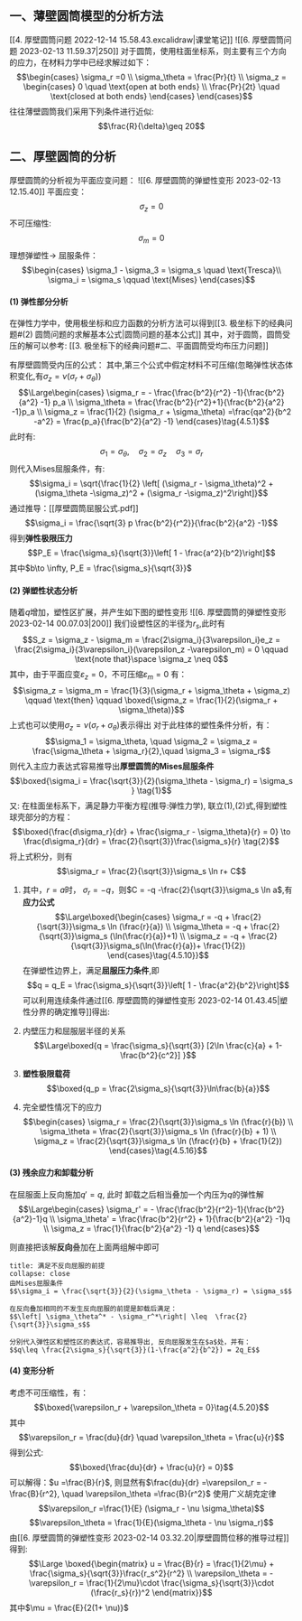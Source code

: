 ## 一、薄壁圆筒模型的分析方法
[[4. 厚壁圆筒问题 2022-12-14 15.58.43.excalidraw|课堂笔记]]
![[6. 厚壁圆筒问题 2023-02-13 11.59.37|250]]
对于圆筒，使用柱面坐标系，则主要有三个方向的应力，在材料力学中已经求解过如下：
$$\begin{cases}
\sigma_r =0 \\
\sigma_\theta = \frac{Pr}{t} \\
\sigma_z = \begin{cases}
0 \quad \text{open at both ends} \\
\frac{Pr}{2t} \quad \text{closed at both ends} 
\end{cases}
\end{cases}$$
往往薄壁圆筒我们采用下列条件进行近似: 
$$\frac{R}{\delta}\geq  20$$
## 二、厚壁圆筒的分析
厚壁圆筒的分析视为平面应变问题：
![[6. 厚壁圆筒的弹塑性变形 2023-02-13 12.15.40]]
平面应变：
$$\sigma_z = 0$$
不可压缩性: 
$$\sigma_m =0$$
理想弹塑性-> 屈服条件：
$$\begin{cases}
\sigma_1 - \sigma_3 = \sigma_s \quad  \text{Tresca}\\
\sigma_i = \sigma_s \qquad \text{Mises}
\end{cases}$$
#### (1) 弹性部分分析
在弹性力学中，使用极坐标和应力函数的分析方法可以得到[[3. 极坐标下的经典问题#(2) 圆筒问题的求解基本公式|圆筒问题的基本公式]]
其中，对于圆筒，圆筒受压的解可以参考: 
[[3. 极坐标下的经典问题#二、平面圆筒受均布压力问题]]

有厚壁圆筒受内压的公式：
其中,第三个公式中假定材料不可压缩(忽略弹性状态体积变化,有$\sigma_z =\nu(\sigma_r + \sigma_\theta)$)
$$\Large\begin{cases}
\sigma_r = - \frac{\frac{b^2}{r^2} -1}{\frac{b^2}{a^2} -1} p_a \\
\sigma_\theta = \frac{\frac{b^2}{r^2}+1}{\frac{b^2}{a^2} -1}p_a \\
\sigma_z = \frac{1}{2} (\sigma_r + \sigma_\theta) =\frac{qa^2}{b^2 -a^2} = \frac{p_a}{\frac{b^2}{a^2} -1} 
\end{cases}\tag{4.5.1}$$
此时有:
$$\sigma_1 = \sigma_\theta, \quad  \sigma_2 = \sigma_z \quad \sigma_3 = \sigma_r$$
则代入Mises屈服条件，有: 
$$\sigma_i = \sqrt{\frac{1}{2} \left[ (\sigma_r - \sigma_\theta)^2 + (\sigma_\theta -\sigma_z)^2 + (\sigma_r -\sigma_z)^2\right]}$$
通过推导：[[厚壁圆筒屈服公式.pdf]]
$$\sigma_i = \frac{\sqrt{3} p \frac{b^2}{r^2}}{\frac{b^2}{a^2} -1}$$
得到**弹性极限压力**
$$P_E = \frac{\sigma_s}{\sqrt{3}}\left[ 1 - \frac{a^2}{b^2}\right]$$
其中$b\to \infty, P_E = \frac{\sigma_s}{\sqrt{3}}$

#### (2) 弹塑性状态分析
随着$q$增加，塑性区扩展，并产生如下图的塑性变形
![[6. 厚壁圆筒的弹塑性变形 2023-02-14 00.07.03|200]]
我们设塑性区的半径为$r_s,$此时有
$$S_z = \sigma_z - \sigma_m  = \frac{2\sigma_i}{3\varepsilon_i}e_z = \frac{2\sigma_i}{3\varepsilon_i}(\varepsilon_z -\varepsilon_m) = 0 \qquad \text{note that}\space \sigma_z \neq 0$$
其中，由于平面应变$\varepsilon_z = 0$，不可压缩$\varepsilon_m =  0$
有：
$$\sigma_z = \sigma_m = \frac{1}{3}(\sigma_r + \sigma_\theta + \sigma_z) \qquad \text{then} \qquad \boxed{\sigma_z = \frac{1}{2}(\sigma_r + \sigma_\theta)}$$
上式也可以使用$\sigma_z =\nu(\sigma_r + \sigma_\theta)$表示得出
对于此柱体的塑性条件分析，有：
$$\sigma_1 = \sigma_\theta, \quad \sigma_2 = \sigma_z = \frac{\sigma_\theta + \sigma_r}{2},\quad \sigma_3 = \sigma_r$$
则代入主应力表达式容易推导出**厚壁圆筒的Mises屈服条件**
$$\boxed{\sigma_i = \frac{\sqrt{3}}{2}(\sigma_\theta - \sigma_r) = \sigma_s } \tag{1}$$
又: 在柱面坐标系下，满足静力平衡方程(推导:弹性力学), 联立(1),(2)式,得到塑性球壳部分的方程：
$$\boxed{\frac{d\sigma_r}{dr} + \frac{\sigma_r - \sigma_\theta}{r} = 0} \to \frac{d\sigma_r}{dr} =  \frac{2}{\sqrt{3}}\frac{\sigma_s}{r} \tag{2}$$
将上式积分，则有
$$\sigma_r = \frac{2}{\sqrt{3}}\sigma_s \ln r+ C$$
1. 其中，$r=a$时， $\sigma_r = -q$，则$C = -q -\frac{2}{\sqrt{3}}\sigma_s \ln a$,有**应力公式**
$$\Large\boxed{\begin{cases}
\sigma_r =  -q + \frac{2}{\sqrt{3}}\sigma_s \ln (\frac{r}{a}) \\
\sigma_\theta = -q  + \frac{2}{\sqrt{3}}\sigma_s (\ln(\frac{r}{a})+1) \\
\sigma_z = -q + \frac{2}{\sqrt{3}}\sigma_s(\ln(\frac{r}{a})+ \frac{1}{2})
\end{cases}\tag{4.5.10}}$$
在弹塑性边界上，满足**屈服压力条件**,即
$$q = q_E = \frac{\sigma_s}{\sqrt{3}}\left[ 1 - \frac{a^2}{b^2}\right]$$
可以利用连续条件通过[[6. 厚壁圆筒的弹塑性变形 2023-02-14 01.43.45|塑性分界的确定推导]]得出:

2. 内壁压力和屈服层半径的关系
$$\Large\boxed{q = \frac{\sigma_s}{\sqrt{3}} [2\ln \frac{c}{a} + 1- \frac{b^2}{c^2}] }$$
3. **塑性极限载荷**
$$\boxed{q_p = \frac{2\sigma_s}{\sqrt{3}}\ln\frac{b}{a}}$$
4. 完全塑性情况下的应力
$$\begin{cases}
\sigma_r = \frac{2}{\sqrt{3}}\sigma_s \ln (\frac{r}{b}) \\
\sigma_\theta = \frac{2}{\sqrt{3}}\sigma_s \ln (\frac{r}{b} + 1) \\
\sigma_z = \frac{2}{\sqrt{3}}\sigma_s \ln (\frac{r}{b} + \frac{1}{2}) 
\end{cases}\tag{4.5.16}$$
#### (3) 残余应力和卸载分析 

在屈服面上反向施加$q'= q$, 此时 卸载之后相当叠加一个内压为$q$的弹性解
$$\Large\begin{cases}
\sigma_r' = - \frac{\frac{b^2}{r^2}-1}{\frac{b^2}{a^2}-1}q  \\
\sigma_\theta' = \frac{\frac{b^2}{r^2} + 1}{\frac{b^2}{a^2} -1}q \\
\sigma_z = \frac{1}{\frac{b^2}{a^2} -1} q
\end{cases}$$

则直接把该解**反向**叠加在上面两组解中即可
`````ad-caution
title: 满足不反向屈服的前提
collapse: close
由Mises屈服条件
$$\sigma_i = \frac{\sqrt{3}}{2}(\sigma_\theta - \sigma_r) = \sigma_s$$

在反向叠加相同的不发生反向屈服的前提是卸载后满足：
$$\left| \sigma_\theta^* - \sigma_r^*\right| \leq  \frac{2}{\sqrt{3}}\sigma_s$$

分别代入弹性区和塑性区的表达式，容易推导出, 反向屈服发生在$a$处，并有：
$$q\leq \frac{2\sigma_s}{\sqrt{3}}(1-\frac{a^2}{b^2}) = 2q_E$$
`````

#### (4) 变形分析
考虑不可压缩性，有：
$$\boxed{\varepsilon_r + \varepsilon_\theta  = 0}\tag{4.5.20}$$
其中
$$\varepsilon_r = \frac{du}{dr} \quad \varepsilon_\theta = \frac{u}{r}$$
得到公式:
$$\boxed{\frac{du}{dr} + \frac{u}{r} = 0}$$
可以解得：$u =\frac{B}{r}$, 则显然有$\frac{du}{dr} =\varepsilon_r = -\frac{B}{r^2}, \quad \varepsilon_\theta =\frac{B}{r^2}$
使用广义胡克定律
$$\varepsilon_r =\frac{1}{E} (\sigma_r - \nu \sigma_\theta)$$
$$\varepsilon_\theta = \frac{1}{E}(\sigma_\theta - \nu \sigma_r)$$
由[[6. 厚壁圆筒的弹塑性变形 2023-02-14 03.32.20|厚壁圆筒位移的推导过程]]得到: 
$$\Large \boxed{\begin{matrix}
u = \frac{B}{r} = \frac{1}{2\mu} + \frac{\sigma_s}{\sqrt{3}}\frac{r_s^2}{r^2} \\ 
\varepsilon_\theta = -\varepsilon_r = \frac{1}{2\mu}\cdot  \frac{\sigma_s}{\sqrt{3}}\cdot (\frac{r_s}{r})^2
\end{matrix}}$$
其中$\mu = \frac{E}{2(1+ \nu)}$



